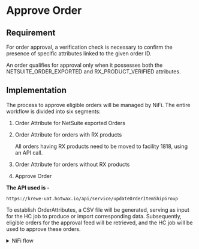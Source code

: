 # Approve Order

## Requirement

For order approval, a verification check is necessary to confirm the presence of specific attributes linked to the given order ID.&#x20;

An order qualifies for approval only when it possesses both the NETSUITE\_ORDER\_EXPORTED and RX\_PRODUCT\_VERIFIED attributes.

## Implementation

The process to approve eligible orders will be managed by NiFi. The entire workflow is divided into six segments:

1. Order Attribute for NetSuite exported Orders
2.  Order Attribute for orders with RX products

    All orders having RX products need to be moved to facility 1818, using an API call.
3. Order Attribute for orders without RX products
4. Approve Order

**The API used is -**

```
https://krewe-uat.hotwax.io/api/service/updateOrderItemShipGroup
```

To establish OrderAttributes, a CSV file will be generated, serving as input for the HC job to produce or import corresponding data. Subsequently, eligible orders for the approval feed will be retrieved, and the HC job will be used to approve these orders.

<details>

<summary>NiFi flow</summary>

**All process groups except **_**Order Attribute for order having RX products**_

1. All the process groups except **Order Attribute for orders having RX products** have the same flow but the SQL query differs.
2. The **ExecuteSQLRecord** processor is employed to execute a SQL query, resulting in the generation of a CSV file according to the defined Avro schema.
3. The subsequent processor is **RouteOnAttribute**, where a check is performed to determine whether the flow file contains any records.
4. Following that, the filename is updated to the required format using the **UpdateAttribute** processor.
5. The final step involves transferring the file to the SFTP location using the **PutSFTP** processor.
6. These kept files will be consumed via HC to create order attributes.

**Process group Order Attribute for all Orders having RX products -**

1. The **ExecuteSQLRecord** processor is utilized to execute a SQL query.
2. The flow is then split into individual JSON documents using the **Split JSON** Processor. These JSON documents serve as the request body for an API call.
3. A POST request is sent for each JSON document to the specified API endpoint through the **Invoke HTTP** Processor.
4. The response returned from the **Invoke HTTP** Processor is directed to the **RouteOnAttribute** Processor.
5. This processor has two dynamic properties defined: Failure and Success. Any statusCode except 200 is considered a failure.
6. Based on these properties, three relations are established:
   * Success
   * Failure
   * Failure, Success, and Unmatched. This encloses all flow files, irrespective of the API call's response.
7. For the Failure, Success, and Unmatched relations, the subsequent processor is **UpdateRecord**, which appends a response corresponding to the orderId in the flow file.
8. The next step involves using the **MergeRecord** processor, configured with the Merge Strategy as Defragment, which waits until the fragment count becomes equal.
9. For all the failure and original relations from **MergeRecord**, there is a **Notify**.
10. And for all merged relations, there is **UpdateAttribute**, followed by **PutSFTP** in a sub-directory named "http\_log".
11. For the Failure relations, the subsequent processor is **Wait**, which waits until the Notify notifies it.
12. Following that, there is **UpdateRecord**, which adds the orderId and its corresponding response generated by the API call.
13. All the failure flow files are then merged and placed in a directory with a sub-directory named "http\_error\_log".
14. For the Success relation, there is also a **Wait**, which waits until the Notify notifies it.
15. Subsequently, the flow files are merged using the **MergeRecord** processor, utilizing the required Avro schema for data writing.
16. The merged file name is updated using **UpdateAttribute** and placed on the SFTP server using the **PutSFTP** processor.

</details>
